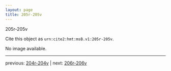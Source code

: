 ```yaml
---
layout: page
title: 205r-205v
---
```


205r-205v

Cite this object as `urn:cite2:hmt:msB.v1:205r-205v`.

No image available. 



---

previous: [204r-204v](../204r-204v/) | next: [206r-206v](../206r-206v/)